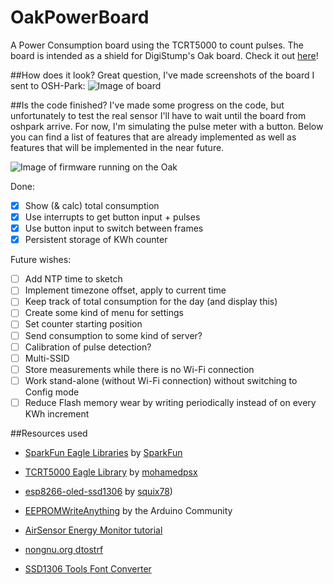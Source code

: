 # OakPowerBoard
A Power Consumption board using the TCRT5000 to count pulses. The board is intended as a shield for DigiStump's Oak board. Check it out [here](http://digistump.com/oak/)!

##How does it look?
Great question, I've made screenshots of the board I sent to OSH-Park:
![Image of board](https://cdn.rawgit.com/DJFliX/OakPowerBoard/master/images/board.png)

##Is the code finished?
I've made some progress on the code, but unfortunately to test the real sensor I'll have to wait until the board from oshpark arrive. For now, I'm simulating the pulse meter with a button. Below you can find a list of features that are already implemented as well as features that will be implemented in the near future.

![Image of firmware running on the Oak](https://cdn.rawgit.com/DJFliX/OakPowerBoard/master/images/DSC_1045.JPG)

Done:
- [X] Show (& calc) total consumption
- [X] Use interrupts to get button input + pulses
- [X] Use button input to switch between frames
- [X] Persistent storage of KWh counter

Future wishes:
- [ ] Add NTP time to sketch
- [ ] Implement timezone offset, apply to current time
- [ ] Keep track of total consumption for the day (and display this)
- [ ] Create some kind of menu for settings
- [ ] Set counter starting position
- [ ] Send consumption to some kind of server?
- [ ] Calibration of pulse detection?
- [ ] Multi-SSID
- [ ] Store measurements while there is no Wi-Fi connection
- [ ] Work stand-alone (without Wi-Fi connection) without switching to Config mode
- [ ] Reduce Flash memory wear by writing periodically instead of on every KWh increment

##Resources used
* [SparkFun Eagle Libraries](https://github.com/sparkfun/SparkFun-Eagle-Libraries) by [SparkFun](https://github.com/sparkfun)
* [TCRT5000 Eagle Library](https://github.com/mohamedpsx/Eagle-Libraries) by [mohamedpsx](https://github.com/mohamedpsx)

* [esp8266-oled-ssd1306](https://github.com/squix78/esp8266-oled-ssd1306) by [squix78](https://github.com/squix78))
* [EEPROMWriteAnything](http://playground.arduino.cc/Code/EEPROMWriteAnything) by the Arduino Community

* [AirSensor Energy Monitor tutorial](http://www.airsensor.co.uk/component/zoo/item/energy-monitor.html)
* [nongnu.org dtostrf](http://www.nongnu.org/avr-libc/user-manual/group__avr__stdlib.html#ga060c998e77fb5fc0d3168b3ce8771d42)
* [SSD1306 Tools Font Converter](http://oleddisplay.squix.ch)